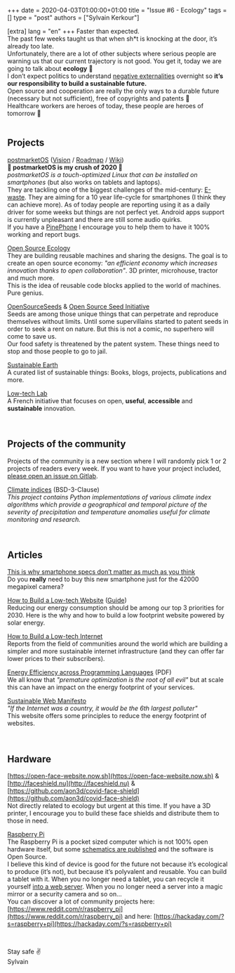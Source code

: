 +++
date = 2020-04-03T01:00:00+01:00
title = "Issue #6 - Ecology"
tags = []
type = "post"
authors = ["Sylvain Kerkour"]

[extra]
lang = "en"
+++
Faster than expected.<br />
The past few weeks taught us that when sh*t is knocking at the door, it’s already too late.<br />
Unfortunately, there are a lot of other subjects where serious people are warning us that our current trajectory is not good. You get it, today we are going to talk about **ecology** 🌱<br />
I don’t expect politics to understand [negative externalities](https://en.wikipedia.org/wiki/Externality#Negative) overnight so **it’s our responsibility to build a sustainable future.** <br />
Open source and cooperation are really the only ways to a durable future (necessary but not sufficient), free of copyrights and patents 💩<br />
Healthcare workers are heroes of today, these people are heroes of tomorrow 🙏
<br /><br />


## Projects

[postmarketOS](https://postmarketos.org/) ([Vision](https://ollieparanoid.github.io/post/postmarketOS) / [Roadmap](https://gitlab.com/groups/postmarketOS/-/milestones) / [Wiki](https://wiki.postmarketos.org/wiki/Main_Page))<br />
**💖 postmarketOS is my crush of 2020 💖**<br />
*postmarketOS is a touch-optimized Linux that can be installed on smartphones* (but also works on tablets and laptops).<br />
They are tackling one of the biggest challenges of the mid-century: [E-waste](https://en.wikipedia.org/wiki/Electronic_waste). They are aiming for a 10 year life-cycle for smartphones (I think they can achieve more).
As of today people are reporting using it as a daily driver for some weeks but things are not perfect yet. Android apps support is currently unpleasant and there are still some audio quirks.<br />
If you have a [PinePhone](https://www.pine64.org/pinephone/) I encourage you to help them to have it 100% working and report bugs.
<br />


[Open Source Ecology](https://www.opensourceecology.org/)<br />
They are building reusable machines and sharing the designs. The goal is to create an open source economy: *"an efficient economy which increases innovation thanks to open collaboration"*. 3D printer, microhouse, tractor and much more.<br />
This is the idea of reusable code blocks applied to the world of machines. Pure genius.
<br />


[OpenSourceSeeds](https://www.opensourceseeds.org/en/home) & [Open Source Seed Initiative](https://osseeds.org/)<br />
Seeds are among those unique things that can perpetrate and reproduce themselves without limits. Until some supervillains started to patent seeds in order to seek a rent on nature. But this is not a comic, no superhero will come to save us.<br />
Our food safety is threatened by the patent system. These things need to stop and those people to go to jail.
<br />


[Sustainable Earth](https://github.com/bizz84/Sustainable-Earth)<br />
A curated list of sustainable things: Books, blogs, projects, publications and more.
<br />


[Low-tech Lab](https://lowtechlab.org/en)<br />
A French initiative that focuses on open, **useful**, **accessible** and **sustainable** innovation.

<br />

## Projects of the community

Projects of the community is a new section where I will randomly pick 1 or 2 projects of readers every week. If you want to have your project included, [please open an issue on Gitlab](https://gitlab.com/bloom42/open_source_weekly/-/issues).
<br />

[Climate indices](https://github.com/monocongo/climate_indices) (BSD-3-Clause)<br />
*This project contains Python implementations of various climate index algorithms which provide a geographical and temporal picture of the severity of precipitation and temperature anomalies useful for climate monitoring and research.*

<br />


## Articles


[This is why smartphone specs don’t matter as much as you think](https://medium.com/fairphone/this-is-why-smartphone-specs-dont-matter-as-much-as-you-think-4ad2cf3c7507)<br />
Do you **really** need to buy this new smartphone just for the 42000 megapixel camera?
<br />


[How to Build a Low-tech Website](https://solar.lowtechmagazine.com/2018/09/how-to-build-a-lowtech-website/) ([Guide](https://github.com/lowtechmag/solar/wiki/Solar-Web-Design))<br />
Reducing our energy consumption should be among our top 3 priorities for 2030. Here is the why and how to build a low footprint website powered by solar energy.
<br />


[How to Build a Low-tech Internet](https://www.lowtechmagazine.com/2015/10/how-to-build-a-low-tech-internet.html) <br />
Reports from the field of communities around the world which are building a simpler and more sustainable internet infrastructure (and they can offer far lower prices to their subscribers).
<br />


[Energy Efficiency across Programming Languages](https://greenlab.di.uminho.pt/wp-content/uploads/2017/09/paperSLE.pdf) (PDF)<br />
We all know that *"premature optimization is the root of all evil"* but at scale this can have an impact on the energy footprint of your services.
<br />


[Sustainable Web Manifesto](https://www.sustainablewebmanifesto.com/)<br />
*"If the Internet was a country, it would be the 6th largest polluter"* <br />
This website offers some principles to reduce the energy footprint of websites.

<br />


## Hardware

[https://open-face-website.now.sh](https://open-face-website.now.sh) & [http://faceshield.nu](http://faceshield.nu) &  [https://github.com/aon3d/covid-face-shield](https://github.com/aon3d/covid-face-shield)<br />
Not directly related to ecology but urgent at this time. If you have a 3D printer, I encourage you to build  these face shields and distribute them to those in need.
<br />


[Raspberry Pi](https://www.raspberrypi.org/)<br />
The Raspberry Pi is a pocket sized computer which is not 100% open hardware itself, but some [schematics are published](https://www.raspberrypi.org/documentation/hardware/raspberrypi/schematics/README.md) and the software is Open Source.<br />
I believe this kind of device is good for the future not because it’s ecological to produce (it’s not), but because it’s polyvalent and reusable. You can build a tablet with it. When you no longer need a tablet, you can recycle it yourself [into a web server](https://bacardi55.io/posts/2020/03/21/my-home-lab-2020-part-1-context-and-architecture-choices/). When you no longer need a server into a magic mirror or a security camera and so on...<br />
You can discover a lot of community projects here: [https://www.reddit.com/r/raspberry_pi](https://www.reddit.com/r/raspberry_pi) and here: [https://hackaday.com/?s=raspberry+pi](https://hackaday.com/?s=raspberry+pi)

<br />

Stay safe ✌️<br />
Sylvain
